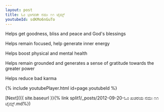 ```yaml
---
layout: post
title: ಓಂ ಭಾಗವತೇ ನಮಃ ೧೧ ಟೈಮ್ಸ್
youtubeId: sdKMo6nGuTo
---
```

 
 
Helps get goodness, bliss and peace and God's blessings
 
Helps remain focused, help generate inner energy 
 
Helps boost physical and mental health 
 
Helps remain grounded and generates a sense of gratitude towards the greater power 
 
Helps reduce bad karma
 
 
 
 


{% include youtubePlayer.html id=page.youtubeId %}
 
[Next]({{ site.baseurl }}{% link  split1/_posts/2012-09-20-ಓಂ ಖಚರಯ ನಮಃ ೧೧ ಟೈಮ್ಸ್.md%})
 
